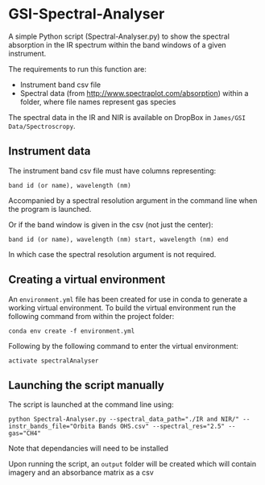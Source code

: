 # GSI-Spectral-Analyser
A simple Python script (Spectral-Analyser.py) to show the spectral absorption in the IR spectrum within the band windows of a given instrument.

The requirements to run this function are:

- Instrument band csv file
- Spectral data (from http://www.spectraplot.com/absorption) within a folder, where file names represent gas species

The spectral data in the IR and NIR is available on DropBox in `James/GSI Data/Spectroscropy`.

## Instrument data

The instrument band csv file must have columns representing:

`band id (or name), wavelength (nm)`

Accompanied by a spectral resolution argument in the command line when the program is launched.

Or if the band window is given in the csv (not just the center):

`band id (or name), wavelength (nm) start, wavelength (nm) end`

In which case the spectral resolution argument is not required.


## Creating a virtual environment

An `environment.yml` file has been created for use in conda to generate a working virtual environment.
To build the virtual environment run the following command from within the project folder:

`conda env create -f environment.yml`

Following by the following command to enter the virtual environment:

`activate spectralAnalyser`

## Launching the script manually

The script is launched at the command line using:

`python Spectral-Analyser.py --spectral_data_path="./IR and NIR/" --instr_bands_file="Orbita Bands OHS.csv" --spectral_res="2.5" --gas="CH4"`

Note that dependancies will need to be installed



Upon running the script, an `output` folder will be created which will contain imagery and an absorbance matrix as a csv

